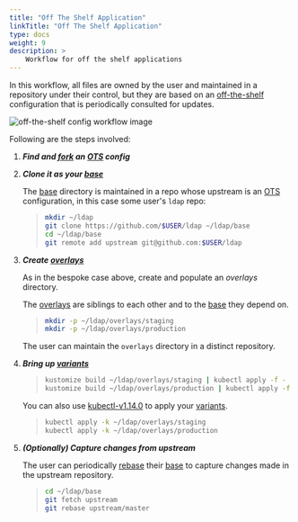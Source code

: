 ```yaml
---
title: "Off The Shelf Application"
linkTitle: "Off The Shelf Application"
type: docs
weight: 9
description: >
    Workflow for off the shelf applications
---
```


In this workflow, all files are owned by the user and maintained in a repository under their control, but
they are based on an [off-the-shelf] configuration that is periodically consulted for updates.

![off-the-shelf config workflow image][workflowOts]

Following are the steps involved:

1. ***Find and [fork] an [OTS] config***

1. ***Clone it as your [base]***

    The [base] directory is maintained in a repo whose upstream is an [OTS] configuration, in this case
    some user's `ldap` repo:

    > ```bash
    > mkdir ~/ldap
    > git clone https://github.com/$USER/ldap ~/ldap/base
    > cd ~/ldap/base
    > git remote add upstream git@github.com:$USER/ldap
    > ```

1. ***Create [overlays]***

    As in the bespoke case above, create and populate an _overlays_ directory.

    The [overlays] are siblings to each other and to the [base] they depend on.

    > ```bash
    > mkdir -p ~/ldap/overlays/staging
    > mkdir -p ~/ldap/overlays/production
    > ```

    The user can maintain the `overlays` directory in a
    distinct repository.

1. ***Bring up [variants]***

    > ```bash
    > kustomize build ~/ldap/overlays/staging | kubectl apply -f -
    > kustomize build ~/ldap/overlays/production | kubectl apply -f -
    > ```

    You can also use [kubectl-v1.14.0] to apply your [variants].

    > ```bash
    > kubectl apply -k ~/ldap/overlays/staging
    > kubectl apply -k ~/ldap/overlays/production
    > ```

1. ***(Optionally) Capture changes from upstream***

    The user can periodically [rebase] their [base] to
    capture changes made in the upstream repository.

    > ```bash
    > cd ~/ldap/base
    > git fetch upstream
    > git rebase upstream/master
    > ```

[OTS]: /references/kustomize/glossary#off-the-shelf-configuration
[apply]: /references/kustomize/glossary#apply
[applying]: /references/kustomize/glossary#apply
[base]: /references/kustomize/glossary#base
[fork]: https://guides.github.com/activities/forking/
[variants]: /references/kustomize/glossary#variant
[kustomization]: /references/kustomize/glossary#kustomization
[off-the-shelf]: /references/kustomize/glossary#off-the-shelf-configuration
[overlays]: /references/kustomize/glossary#overlay
[patch]: /references/kustomize/glossary#patch
[patches]: /references/kustomize/glossary#patch
[rebase]: https://git-scm.com/docs/git-rebase
[resources]: /references/kustomize/glossary#resource
[workflowBespoke]: /images/workflowBespoke.jpg
[workflowOts]: /images/new_ots.jpg
[kubectl-v1.14.0]:https://kubernetes.io/blog/2019/03/25/kubernetes-1-14-release-announcement/
